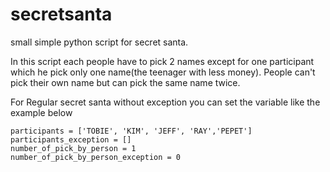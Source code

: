 # secretsanta
small simple  python script for secret santa. 

In this script each people have to pick 2 names except for one participant which he pick only one name(the teenager with less money). 
People can't pick their own name but can pick the same name twice.

For Regular secret santa without exception you can set the variable  like the example below
```
participants = ['TOBIE', 'KIM', 'JEFF', 'RAY','PEPET']
participants_exception = []
number_of_pick_by_person = 1
number_of_pick_by_person_exception = 0
```

 
